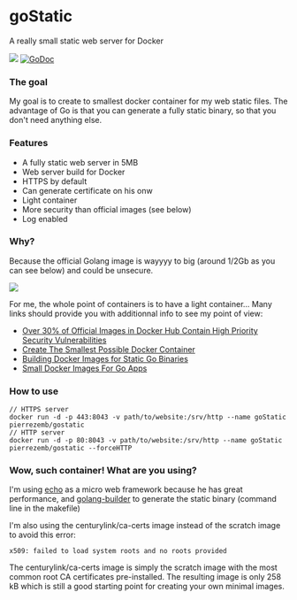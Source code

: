 # goStatic
A really small static web server for Docker

[![](https://badge.imagelayers.io/firstderm/gostatic:latest.svg)](https://imagelayers.io/?images=firstderm/gostatic:latest 'Get your own badge on imagelayers.io')
[![GoDoc](https://godoc.org/github.com/PierreZ/goStatic?status.svg)](https://godoc.org/github.com/PierreZ/goStatic)

### The goal
My goal is to create to smallest docker container for my web static files. The advantage of Go is that you can generate a fully static binary, so that you don't need anything else.

### Features
 * A fully static web server in 5MB
 * Web server build for Docker
 * HTTPS by default
 * Can generate certificate on his onw
 * Light container
 * More security than official images (see below)
 * Log enabled

### Why?
Because the official Golang image is wayyyy to big (around 1/2Gb as you can see below) and could be unsecure.

[![](https://badge.imagelayers.io/golang:latest.svg)](https://imagelayers.io/?images=golang:latest 'Get your own badge on imagelayers.io')

For me, the whole point of containers is to have a light container...
Many links should provide you with additionnal info to see my point of view:

 * [Over 30% of Official Images in Docker Hub Contain High Priority Security Vulnerabilities](http://www.banyanops.com/blog/analyzing-docker-hub/)
 * [Create The Smallest Possible Docker Container](http://blog.xebia.com/2014/07/04/create-the-smallest-possible-docker-container/)
 * [Building Docker Images for Static Go Binaries](https://medium.com/@kelseyhightower/optimizing-docker-images-for-static-binaries-b5696e26eb07)
 * [Small Docker Images For Go Apps](http://www.centurylinklabs.com/small-docker-images-for-go-apps/)

### How to use
```
// HTTPS server
docker run -d -p 443:8043 -v path/to/website:/srv/http --name goStatic pierrezemb/gostatic
// HTTP server
docker run -d -p 80:8043 -v path/to/website:/srv/http --name goStatic pierrezemb/gostatic --forceHTTP
```

### Wow, such container! What are you using?

I'm using [echo](http://echo.labstack.com/) as a  micro web framework because he has great performance, and [golang-builder](https://github.com/CenturyLinkLabs/golang-builder) to generate the static binary (command line in the makefile)

I'm also using the centurylink/ca-certs image instead of the scratch image to avoid this error:

```
x509: failed to load system roots and no roots provided
```

The centurylink/ca-certs image is simply the scratch image with the most common root CA certificates pre-installed. The resulting image is only 258 kB which is still a good starting point for creating your own minimal images.
